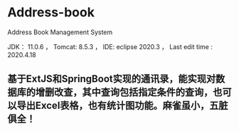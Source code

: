# Address-book
Address Book Management System

JDK： 11.0.6 ，
Tomcat: 8.5.3 ，
IDE: eclipse 2020.3 ，
Last edit time : 2020.4.18
## 基于ExtJS和SpringBoot实现的通讯录，能实现对数据库的增删改查，其中查询包括指定条件的查询，也可以导出Excel表格，也有统计图功能。麻雀虽小，五脏俱全！
